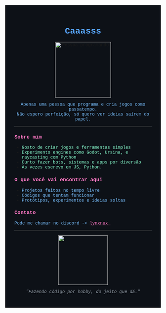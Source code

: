 <div style="background-color:#0d1117; padding: 30px; font-family: 'Courier New', monospace;">

<h1 align="center"><span style="color:#58a6ff;">Caaasss</span></h1>

<p align="center">
  <img src="https://media.tenor.com/qP2ZEM3QBC8AAAAC/coding.gif" width="180" alt="Pessoa programando">
</p>

<p align="center" style="max-width: 600px; margin: auto;">
  <span style="color:#79c0ff;">
    Apenas uma pessoa que programa e cria jogos como passatempo.<br>
    Não espero perfeição, só quero ver ideias saírem do papel.
  </span>
</p>

<hr style="border: 1px solid #30363d;">

<h3><span style="color:#ff79c6;">Sobre mim</span></h3>

<ul>
  <li><span style="color:#8affd1;">Gosto de criar jogos e ferramentas simples</span></li>
  <li><span style="color:#8affd1;">Experimento engines como Godot, Ursina, e raycasting com Python</span></li>
  <li><span style="color:#8affd1;">Curto fazer bots, sistemas e apps por diversão</span></li>
  <li><span style="color:#8affd1;">Às vezes escrevo em JS, Python.</span></li>
</ul>

<h3><span style="color:#ff79c6;">O que você vai encontrar aqui</span></h3>

<ul>
  <li><span style="color:#79c0ff;">Projetos feitos no tempo livre</span></li>
  <li><span style="color:#79c0ff;">Códigos que tentam funcionar</span></li>
  <li><span style="color:#79c0ff;">Protótipos, experimentos e ideias soltas</span></li>
</ul>

<h3><span style="color:#ff79c6;">Contato</span></h3>

<p><span style="color:#79c0ff;">Pode me chamar no discord -&gt; <a href="https://discordapp.com/users/lynxnux_" style="color:#ff79c6;">lynxnux_</a></span></p>

<hr style="border: 1px solid #30363d;">

<p align="center">
  <img src="https://media.tenor.com/0AVK0KD0towAAAAC/bongo-cat-codes.gif" width="160">
</p>

<p align="center" style="font-style: italic;"><span style="color:#8b949e;">"Fazendo código por hobby, do jeito que dá."</span></p>

</div>
